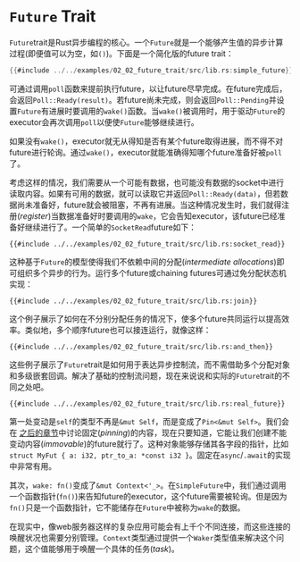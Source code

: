 # `Future` Trait

`Future`trait是Rust异步编程的核心。一个`Future`就是一个能够产生值的异步计算过程(即便值可以为空，如`()`)。下面是一个简化版的future trait：

```rust
{{#include ../../examples/02_02_future_trait/src/lib.rs:simple_future}}
```

可通过调用`poll`函数来提前执行future，以让future尽早完成。在future完成后，会返回`Poll::Ready(result)`。若future尚未完成，则会返回`Poll::Pending`并设置`Future`有进展时要调用的`wake()`函数。当`wake()`被调用时，用于驱动`Future`的executor会再次调用`poll`以便使`Future`能够继续进行。

如果没有`wake()`，executor就无从得知是否有某个future取得进展，而不得不对future进行轮询。通过`wake()`，executor就能准确得知哪个future准备好被`poll`了。

考虑这样的情况，我们需要从一个可能有数据，也可能没有数据的socket中进行读取内容。如果有可用的数据，就可以读取它并返回`Poll::Ready(data)`，但若数据尚未准备好，future就会被阻塞，不再有进展。当这种情况发生时，我们就得注册(_register_)当数据准备好时要调用的`wake`，它会告知executor，该future已经准备好继续进行了。一个简单的`SocketRead`future如下：

```rust,ignore
{{#include ../../examples/02_02_future_trait/src/lib.rs:socket_read}}
```

这种基于`Future`的模型使得我们不依赖中间的分配(_intermediate allocations_)即可组织多个异步的行为。运行多个future或chaining futures可通过免分配状态机实现：

```rust,ignore
{{#include ../../examples/02_02_future_trait/src/lib.rs:join}}
```


这个例子展示了如何在不分别分配任务的情况下，使多个future共同运行以提高效率。类似地，多个顺序future也可以接连运行，就像这样：

```rust,ignore
{{#include ../../examples/02_02_future_trait/src/lib.rs:and_then}}
```

这些例子展示了`Future`trait是如何用于表达异步控制流，而不需借助多个分配对象和多级嵌套回调。解决了基础的控制流问题，现在来说说和实际的`Future`trait的不同之处吧。

```rust,ignore
{{#include ../../examples/02_02_future_trait/src/lib.rs:real_future}}
```

第一处变动是`self`的类型不再是`&mut Self`，而是变成了`Pin<&mut Self>`。我们会在 [之后的章节][pinning]中讨论固定(_pinning_)的内容，现在只要知道，它能让我们创建不能变动内容(_immovable_)的future就行了。这种对象能够存储其各字段的指针，比如`struct MyFut { a: i32, ptr_to_a: *const i32 }`。固定在`async`/`.await`的实现中非常有用。

其次，`wake: fn()`变成了`&mut Context<'_>`。在`SimpleFuture`中，我们通过调用一个函数指针(`fn()`)来告知future的executor，这个future需要被轮询。但是因为`fn()`只是一个函数指针，它不能储存在`Future`中被称为`wake`的数据。

在现实中，像web服务器这样的复杂应用可能会有上千个不同连接，而这些连接的唤醒状况也需要分别管理。`Context`类型通过提供一个`Waker`类型值来解决这个问题，这个值能够用于唤醒一个具体的任务(_task_)。

[pinning]: ../04_pinning/01_chapter.md
